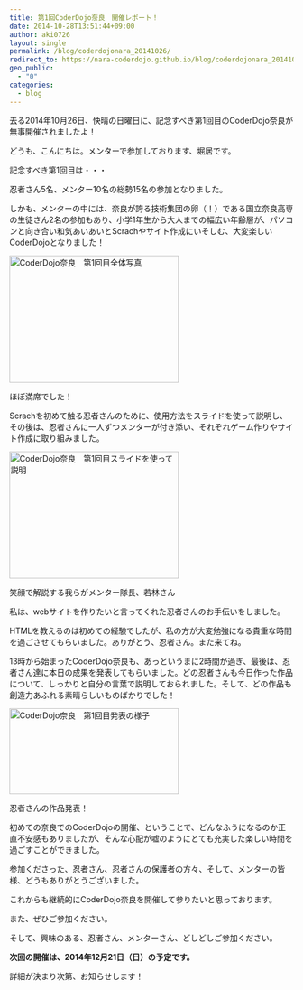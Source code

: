 ```yaml
---
title: 第1回CoderDojo奈良　開催レポート！
date: 2014-10-28T13:51:44+09:00
author: aki0726
layout: single
permalink: /blog/coderdojonara_20141026/
redirect_to: https://nara-coderdojo.github.io/blog/coderdojonara_20141026/
geo_public:
  - "0"
categories:
  - blog
---
```

去る2014年10月26日、快晴の日曜日に、記念すべき第1回目のCoderDojo奈良が無事開催されましたよ！

どうも、こんにちは。メンターで参加しております、堀居です。

記念すべき第1回目は・・・

忍者さん5名、メンター10名の総勢15名の参加となりました。

しかも、メンターの中には、奈良が誇る技術集団の卵（！）である国立奈良高専の生徒さん2名の参加もあり、小学1年生から大人までの幅広い年齢層が、パソコンと向き合い和気あいあいとScrachやサイト作成にいそしむ、大変楽しいCoderDojoとなりました！

[<img src="/images/2014/10/e58699e79c9f-2014-10-26-13-03-02.jpg" alt="CoderDojo奈良　第1回目全体写真" width="300" height="225"  />](/images/2014/10/e58699e79c9f-2014-10-26-13-03-02.jpg)
  
ほぼ満席でした！ 

Scrachを初めて触る忍者さんのために、使用方法をスライドを使って説明し、その後は、忍者さんに一人ずつメンターが付き添い、それぞれゲーム作りやサイト作成に取り組みました。

[<img src="/images/2014/10/e58699e79c9f-2014-10-26-13-43-42.jpg" alt="CoderDojo奈良　第1回目スライドを使って説明" width="300" height="225" />](/images/2014/10/e58699e79c9f-2014-10-26-13-43-42.jpg)
  
笑顔で解説する我らがメンター隊長、若林さん 

私は、webサイトを作りたいと言ってくれた忍者さんのお手伝いをしました。
  
HTMLを教えるのは初めての経験でしたが、私の方が大変勉強になる貴重な時間を過ごさせてもらいました。ありがとう、忍者さん。また来てね。

13時から始まったCoderDojo奈良も、あっというまに2時間が過ぎ、最後は、忍者さん達に本日の成果を発表してもらいました。どの忍者さんも今日作った作品について、しっかりと自分の言葉で説明しておられました。そして、どの作品も創造力あふれる素晴らしいものばかりでした！

[<img src="/images/2014/10/e382ade383a3e38397e38381e383a3.jpg" alt="CoderDojo奈良　第1回目発表の様子" width="300" height="152" />](/images/2014/10/e382ade383a3e38397e38381e383a3.jpg)
  
忍者さんの作品発表！ 

初めての奈良でのCoderDojoの開催、ということで、どんなふうになるのか正直不安感もありましたが、そんな心配が嘘のようにとても充実した楽しい時間を過ごすことができました。
  
参加くださった、忍者さん、忍者さんの保護者の方々、そして、メンターの皆様、どうもありがとうございました。

これからも継続的にCoderDojo奈良を開催して参りたいと思っております。
  
また、ぜひご参加ください。

そして、興味のある、忍者さん、メンターさん、どしどしご参加ください。

**次回の開催は、2014年12月21日（日）の予定です。**
  
詳細が決まり次第、お知らせします！